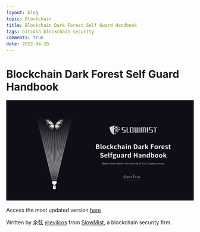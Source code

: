 ```yaml
---
layout: blog
topic: Blockchain
title: Blockchain Dark Forest Self Guard Handbook
tags: bitcoin blockchain security
comments: true
date: 2022-04-20
---
```


# Blockchain Dark Forest Self Guard Handbook

![](/assets/Blockchain-Dark-Forest-Self-Guard-Handbook-d83367cf.png)

Access the most updated version [here](https://github.com/slowmist/Blockchain-dark-forest-selfguard-handbook)

Written by 余弦 [@evilcos](https://twitter.com/evilcos) from [SlowMist](https://www.slowmist.com/en/#home), a blockchain security firm.
